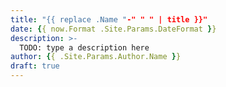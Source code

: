 ```yaml
---
title: "{{ replace .Name "-" " " | title }}"
date: {{ now.Format .Site.Params.DateFormat }}
description: >-
  TODO: type a description here
author: {{ .Site.Params.Author.Name }}
draft: true
---
```


